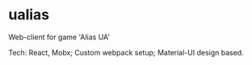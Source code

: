 # ualias
Web-client for game 'Alias UA'

Tech:
React, Mobx;
Custom webpack setup;
Material-UI design based.
